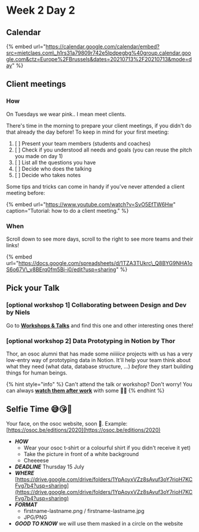 # Week 2 Day 2

## Calendar

{% embed url="https://calendar.google.com/calendar/embed?src=mietclaes.com\_h1rs31a79809r742e5lpdpegbg%40group.calendar.google.com&ctz=Europe%2FBrussels&dates=20210713%2F20210713&mode=day" %}

## Client meetings

### How

On Tuesdays we wear pink.. I mean meet clients.

There's time in the morning to prepare your client meetings, if you didn't do that already the day before! To keep in mind for your first meeting:

1. [ ] Present your team members \(students and coaches\)
2. [ ] Check if you understood all needs and goals \(you can reuse the pitch you made on day 1\)
3. [ ] List all the questions you have
4. [ ] Decide who does the talking
5. [ ] Decide who takes notes

Some tips and tricks can come in handy if you've never attended a client meeting before:

{% embed url="https://www.youtube.com/watch?v=SvO5EfTW6Hw" caption="Tutorial: how to do a client meeting." %}

### When

Scroll down to see more days, scroll to the right to see more teams and their links!

{% embed url="https://docs.google.com/spreadsheets/d/1TZA3TUkrc\_Q8BYG9NHA1oS6o67V\_v8BErq0fm5Bi-i0/edit?usp=sharing" %}

## Pick your Talk

### \[optional workshop 1\] Collaborating between Design and Dev by Niels

Go to [**Workshops & Talks**](../../workshops-and-talks.md) and find this one and other interesting ones there!

### \[optional workshop 2\] Data Prototyping in Notion by Thor

Thor, an osoc alumni that has made some _niiiiice_ projects with us has a very low-entry way of prototyping data in Notion. It'll help your team think about what they need \(what data, database structure, ...\) _before_ they start building things for human beings.  

{% hint style="info" %}
Can't attend the talk or workshop? Don't worry! You can always [**watch them after work**](../../workshops-and-talks.md) with some 🍿🥤
{% endhint %}

## Selfie Time 😅😘🐣

Your face, on the osoc website, soon 👀. Example: [https://osoc.be/editions/2020](https://osoc.be/editions/2020)

* _**HOW**_
  * Wear your osoc t-shirt or a colourful shirt if you didn't receive it yet\)
  * Take the picture in front of a white background
  * Cheeeese
* _**DEADLINE**_  Thursday 15 July
* _**WHERE**_ [https://drive.google.com/drive/folders/1YpAoyxVZz8sAvuf3oY7rioH7KCFvg7b4?usp=sharing](https://drive.google.com/drive/folders/1YpAoyxVZz8sAvuf3oY7rioH7KCFvg7b4?usp=sharing)
* _**FORMAT**_
  * firstname-lastname.png / firstname-lastname.jpg
  * JPG/PNG
* _**GOOD TO KNOW**_ we will use them masked in a circle on the website

